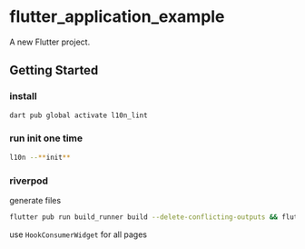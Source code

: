 # flutter_application_example

A new Flutter project.

## Getting Started

### install
```bash
dart pub global activate l10n_lint
```

### run init one time
```bash
l10n --**init**
```



### riverpod
generate files
```bash
flutter pub run build_runner build --delete-conflicting-outputs && flutter pub get
```


use `HookConsumerWidget` for all pages